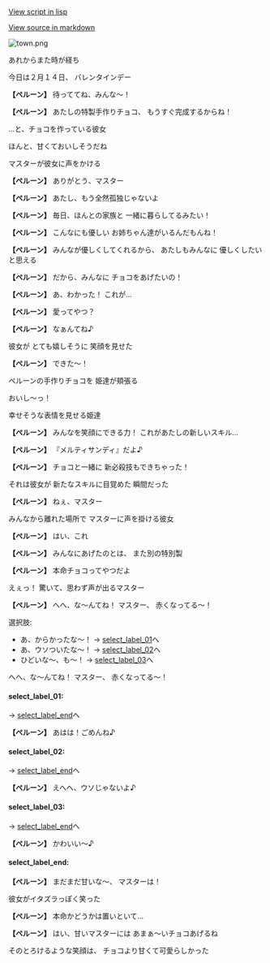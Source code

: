 [View script in lisp](../scripts/20084304.txt)

[View source in markdown](20084304.md)

![town.png](../images/backgrounds/town.png)

あれからまた時が経ち

今日は２月１４日、
バレンタインデー

**【ペルーン】**
待っててね、みんな～！

**【ペルーン】**
あたしの特製手作りチョコ、
もうすぐ完成するからね！

…と、チョコを作っている彼女

ほんと、甘くておいしそうだね

マスターが彼女に声をかける

**【ペルーン】**
ありがとう、マスター

**【ペルーン】**
あたし、もう全然孤独じゃないよ

**【ペルーン】**
毎日、ほんとの家族と
一緒に暮らしてるみたい！

**【ペルーン】**
こんなにも優しい
お姉ちゃん達がいるんだもんね！

**【ペルーン】**
みんなが優しくしてくれるから、
あたしもみんなに
優しくしたいと思える

**【ペルーン】**
だから、みんなに
チョコをあげたいの！

**【ペルーン】**
あ、わかった！
これが…

**【ペルーン】**
愛ってやつ？

**【ペルーン】**
なぁんてね♪

彼女が
とても嬉しそうに
笑顔を見せた

**【ペルーン】**
できた～！

ペルーンの手作りチョコを
姫達が頬張る

おいし～っ！

幸せそうな表情を見せる姫達

**【ペルーン】**
みんなを笑顔にできる力！
これがあたしの新しいスキル…

**【ペルーン】**
『メルティサンディ』だよ♪

**【ペルーン】**
チョコと一緒に
新必殺技もできちゃった！

それは彼女が
新たなスキルに目覚めた
瞬間だった

**【ペルーン】**
ねぇ、マスター

みんなから離れた場所で
マスターに声を掛ける彼女

**【ペルーン】**
はい、これ

**【ペルーン】**
みんなにあげたのとは、
また別の特別製

**【ペルーン】**
本命チョコってやつだよ

えぇっ！
驚いて、思わず声が出るマスター

**【ペルーン】**
へへ、な～んてね！
マスター、
赤くなってる～！

選択肢:
- あ、からかったな～！ → [select_label_01](#select_label_01)へ
- あ、ウソついたな～！ → [select_label_02](#select_label_02)へ
- ひどいな～、も～！ → [select_label_03](#select_label_03)へ

へへ、な～んてね！
マスター、
赤くなってる～！

#### select_label_01:
 → [select_label_end](#select_label_end)へ

**【ペルーン】**
あはは！ごめんね♪

#### select_label_02:
 → [select_label_end](#select_label_end)へ

**【ペルーン】**
えへへ、ウソじゃないよ♪

#### select_label_03:
 → [select_label_end](#select_label_end)へ

**【ペルーン】**
かわいい～♪

#### select_label_end:

**【ペルーン】**
まだまだ甘いな～、
マスターは！

彼女がイタズラっぽく笑った

**【ペルーン】**
本命かどうかは置いといて…

**【ペルーン】**
はい、甘いマスターには
あまぁ～いチョコあげるね

そのとろけるような笑顔は、
チョコより甘くて可愛らしかった
